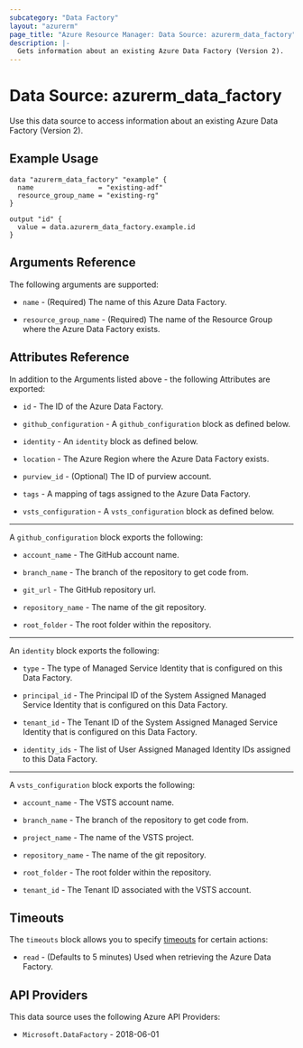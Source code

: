 ```yaml
---
subcategory: "Data Factory"
layout: "azurerm"
page_title: "Azure Resource Manager: Data Source: azurerm_data_factory"
description: |-
  Gets information about an existing Azure Data Factory (Version 2).
---
```


# Data Source: azurerm_data_factory

Use this data source to access information about an existing Azure Data Factory (Version 2).

## Example Usage

```hcl
data "azurerm_data_factory" "example" {
  name                = "existing-adf"
  resource_group_name = "existing-rg"
}

output "id" {
  value = data.azurerm_data_factory.example.id
}
```

## Arguments Reference

The following arguments are supported:

- `name` - (Required) The name of this Azure Data Factory.

- `resource_group_name` - (Required) The name of the Resource Group where the Azure Data Factory exists.

## Attributes Reference

In addition to the Arguments listed above - the following Attributes are exported:

- `id` - The ID of the Azure Data Factory.

- `github_configuration` - A `github_configuration` block as defined below.

- `identity` - An `identity` block as defined below.

- `location` - The Azure Region where the Azure Data Factory exists.

- `purview_id` - (Optional) The ID of purview account.

- `tags` - A mapping of tags assigned to the Azure Data Factory.

- `vsts_configuration` - A `vsts_configuration` block as defined below.

---

A `github_configuration` block exports the following:

- `account_name` - The GitHub account name.

- `branch_name` - The branch of the repository to get code from.

- `git_url` - The GitHub repository url.

- `repository_name` - The name of the git repository.

- `root_folder` - The root folder within the repository.

---

An `identity` block exports the following:

- `type` - The type of Managed Service Identity that is configured on this Data Factory.

- `principal_id` - The Principal ID of the System Assigned Managed Service Identity that is configured on this Data Factory.

- `tenant_id` - The Tenant ID of the System Assigned Managed Service Identity that is configured on this Data Factory.

- `identity_ids` - The list of User Assigned Managed Identity IDs assigned to this Data Factory.

---

A `vsts_configuration` block exports the following:

- `account_name` - The VSTS account name.

- `branch_name` - The branch of the repository to get code from.

- `project_name` - The name of the VSTS project.

- `repository_name` - The name of the git repository.

- `root_folder` - The root folder within the repository.

- `tenant_id` - The Tenant ID associated with the VSTS account.

## Timeouts

The `timeouts` block allows you to specify [timeouts](https://www.terraform.io/language/resources/syntax#operation-timeouts) for certain actions:

* `read` - (Defaults to 5 minutes) Used when retrieving the Azure Data Factory.

## API Providers
<!-- This section is generated, changes will be overwritten -->
This data source uses the following Azure API Providers:

* `Microsoft.DataFactory` - 2018-06-01
